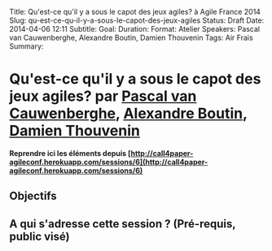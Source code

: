 Title: Qu'est-ce qu'il y a sous le capot des jeux agiles? à Agile France 2014 
Slug: qu-est-ce-qu-il-y-a-sous-le-capot-des-jeux-agiles
Status: Draft
Date: 2014-04-06 12:11
Subtitle: 
Goal: 
Duration: 
Format: Atelier
Speakers: Pascal van Cauwenberghe, Alexandre Boutin, Damien Thouvenin
Tags: Air Frais
Summary: 


# Qu'est-ce qu'il y a sous le capot des jeux agiles? par [Pascal van Cauwenberghe](../bios/pascal-van-cauwenberghe.html), [Alexandre Boutin](../bios/alexandre-boutin.html), [Damien Thouvenin](../bios/damien-thouvenin.html)

**Reprendre ici les éléments depuis [http://call4paper-agileconf.herokuapp.com/sessions/6](http://call4paper-agileconf.herokuapp.com/sessions/6)**
## Objectifs

## A qui s'adresse cette session ? (Pré-requis, public visé)



